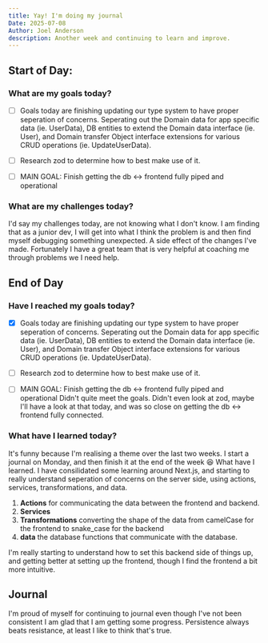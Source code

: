 ```yaml
---
title: Yay! I'm doing my journal
Date: 2025-07-08
Author: Joel Anderson
description: Another week and continuing to learn and improve.
---
```


## Start of Day:

### What are my goals today?
- [ ] Goals today are finishing updating our type system to have proper seperation of concerns. Seperating out the Domain data for app specific data (ie. UserData), DB entities to extend the Domain data interface (ie. User), and Domain transfer Object interface extensions for various CRUD operations (ie. UpdateUserData).
- [ ] Research zod to determine how to best make use of it.
- [ ] MAIN GOAL: Finish getting the db <-> frontend fully piped and operational


### What are my challenges today?
I'd say my challenges today, are not knowing what I don't know. I am finding that as a junior dev, I will get into what I think the problem is and then find myself debugging something unexpected. A side effect of the changes I've made. Fortunately I have a great team that is very helpful at coaching me through problems we I need help.

## End of Day

### Have I reached my goals today?
- [x] Goals today are finishing updating our type system to have proper seperation of concerns. Seperating out the Domain data for app specific data (ie. UserData), DB entities to extend the Domain data interface (ie. User), and Domain transfer Object interface extensions for various CRUD operations (ie. UpdateUserData).
- [ ] Research zod to determine how to best make use of it.
- [ ] MAIN GOAL: Finish getting the db <-> frontend fully piped and operational
Didn't quite meet the goals. Didn't even look at zod, maybe I'll have a look at that today, and was so close on getting the db <-> frontend fully connected.


### What have I learned today?
It's funny because I'm realising a theme over the last two weeks. I start a journal on Monday, and then finish it at the end of the week :laughing: What have I learned. I have consilidated some learning around Next.js, and starting to really understand seperation of concerns on the server side, using actions, services, transformations, and data.
1. **Actions** for communicating the data between the frontend and backend.
2. **Services**
3. **Transformations** converting the shape of the data from camelCase for the frontend to snake_case for the backend
4. **data** the database functions that communicate with the database.

I'm really starting to understand how to set this backend side of things up, and getting better at setting up the frontend, though I find the frontend a bit more intuitive.

## Journal
I'm proud of myself for continuing to journal even though I've not been consistent I am glad that I am getting some progress. Persistence always beats resistance, at least I like to think that's true.

